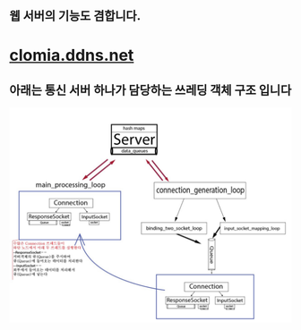 ## 웹 서버의 기능도 겸합니다.
# [clomia.ddns.net](https://clomia.ddns.net/intro)
## 아래는 통신 서버 하나가 담당하는 쓰레딩 객체 구조 입니다
![](/img/쓰레딩객체.jpg)
